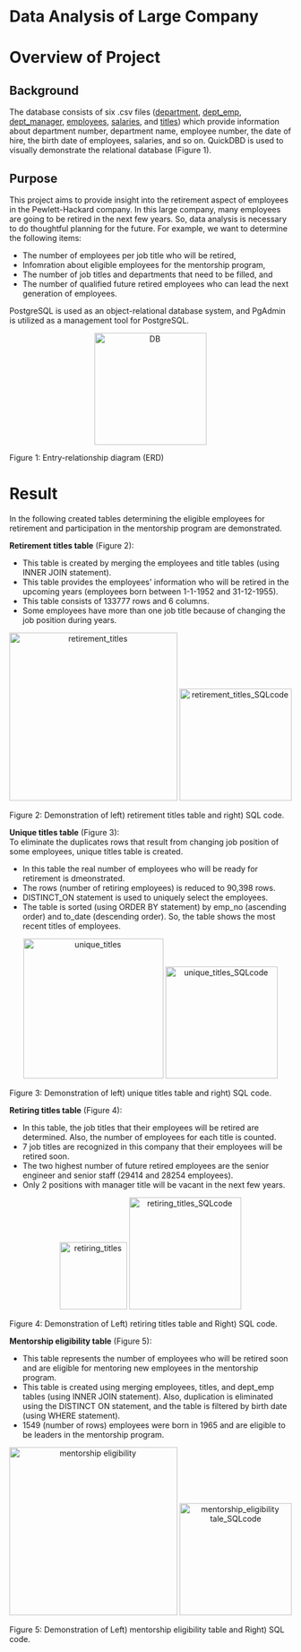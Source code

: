 # Data Analysis of Large Company 
# Overview of Project
## Background
The database consists of six .csv files ([department](https://github.com/elp192/Pewlett-Hackard-Analysis/blob/7c562f62adee8a1efa754a05779b5df5a674cec0/Data/departments.csv), [dept_emp](https://github.com/elp192/Pewlett-Hackard-Analysis/blob/7c562f62adee8a1efa754a05779b5df5a674cec0/Data/dept_emp.csv), [dept_manager](https://github.com/elp192/Pewlett-Hackard-Analysis/blob/7c562f62adee8a1efa754a05779b5df5a674cec0/Data/dept_manager.csv), [employees](https://github.com/elp192/Pewlett-Hackard-Analysis/blob/7c562f62adee8a1efa754a05779b5df5a674cec0/Data/employees.csv), [salaries](https://github.com/elp192/Pewlett-Hackard-Analysis/blob/7c562f62adee8a1efa754a05779b5df5a674cec0/Data/salaries.csv), and [titles](https://github.com/elp192/Pewlett-Hackard-Analysis/blob/7c562f62adee8a1efa754a05779b5df5a674cec0/Data/titles.csv)) which provide information about department number, department name, employee number, the date of hire, the birth date of employees, salaries, and so on. QuickDBD is used to visually demonstrate the relational database (Figure 1). 
## Purpose
This project aims to provide insight into the retirement aspect of employees in the Pewlett-Hackard company. In this large company, many employees are going to be retired in the next few years. So, data analysis is necessary to do thoughtful planning for the future. For example, we want to determine the following items:<br> 
- The number of employees per job title who will be retired,<br>
- Infomration about eligible employees for the mentorship program,<br> 
- The number of job titles and departments that need to be filled, and <br>
- The number of qualified future retired employees who can lead the next generation of employees.<br>

PostgreSQL is used as an object-relational database system, and PgAdmin is utilized as a management tool for PostgreSQL.

<p img align="center" width="100%">
<img width="200" alt="DB" src="https://user-images.githubusercontent.com/85843401/129275876-ae455f66-0823-45e4-995d-4b400e075d16.png">
<figcaption>Figure 1: Entry-relationship diagram (ERD) </figcaption></figure/> 
<p align="center">
</p>

# Result
In the following created tables determining the eligible employees for retirement and participation in the mentorship program are demonstrated.

**Retirement titles table** (Figure 2):<br>
- This table is created by merging the employees and title tables (using INNER JOIN statement).<br>
- This table provides the employees' information who will be retired in the upcoming years (employees born between 1-1-1952 and 31-12-1955).<br>
- This table consists of 133777 rows and 6 columns.<br>
- Some employees have more than one job title because of changing the job position during years.

<p img align="center" width="100%">
<img width="300" alt="retirement_titles" src="https://user-images.githubusercontent.com/85843401/129267909-e535edcd-0bd0-4bb0-b239-6cd1cd05466a.png">
<img width="200" alt="retirement_titles_SQLcode" src="https://user-images.githubusercontent.com/85843401/129361791-4f31fb0d-2ce3-4e19-971e-3446575f8544.png">
<figcaption>Figure 2: Demonstration of left) retirement titles table and right) SQL code.</figcaption></figure/>
<p align="center">
</p>

**Unique titles table** (Figure 3):<br>
To eliminate the duplicates rows that result from changing job position of some employees, unique titles table is created. 
- In this table the real number of employees who will be ready for retirement is dmeonstrated.
- The rows (number of retiring employees) is reduced to 90,398 rows.
- DISTINCT_ON statement is used to uniquely select the employees. 
- The table is sorted (using ORDER BY statement) by emp_no (ascending order) and to_date (descending order). So, the table shows the most recent titles of employees.
<p img align="center" width="100%">
<img width="250" alt="unique_titles" src="https://user-images.githubusercontent.com/85843401/129268047-aa27cd24-33ff-4af7-b4c0-5646f4193276.png">
<img width="200" alt="unique_titles_SQLcode" src="https://user-images.githubusercontent.com/85843401/129374663-aedf3ce8-62c0-4a2f-b094-3e86bf538643.png">
<figcaption>Figure 3: Demonstration of left) unique titles table and right) SQL code. </figcaption></figure/> 
<p align="center">
</p>

**Retiring titles table** (Figure 4):<br>
- In this table, the job titles that their employees will be retired are determined. Also, the number of employees for each title is counted. 
- 7 job titles are recognized in this company that their employees will be retired soon.
- The two highest number of future retired employees are the senior engineer and senior staff (29414 and 28254 employees).
- Only 2 positions with manager title will be vacant in the next few years.
<p img align="center" width="100%">
<img width="120" alt="retiring_titles" src="https://user-images.githubusercontent.com/85843401/129268355-19c45b79-bb5b-4529-b89f-0ed85da81723.png">
<img width="200" alt="retiring_titles_SQLcode" src="https://user-images.githubusercontent.com/85843401/129375080-e23e0513-90c8-442b-8f30-b4349337b9a3.png">
<figcaption>Figure 4: Demonstration of Left) retiring titles table and Right) SQL code. </figcaption></figure/> 
<p align="center">
</p>

**Mentorship eligibility table** (Figure 5):<br>
- This table represents the number of employees who will be retired soon and are eligible for mentoring new employees in the mentorship program.
- This table is created using merging employees, titles, and dept_emp tables (using INNER JOIN statement). Also, duplication is eliminated using the DISTINCT ON statement, and the table is filtered by birth date (using WHERE statement).
- 1549 (number of rows) employees were born in 1965 and are eligible to be leaders in the mentorship program. 

<p img align="center" width="100%">
<img width="300" alt="mentorship eligibility" src="https://user-images.githubusercontent.com/85843401/129268843-13ab9c3c-92ba-406c-9e63-f219547f9ae0.png">
<img width="200" alt="mentorship_eligibility tale_SQLcode" src="https://user-images.githubusercontent.com/85843401/129375731-e2559f60-0d78-4475-93a9-2c0bf7364b12.png">
<figcaption>Figure 5: Demonstration of Left) mentorship eligibility table and Right) SQL code.  
</figcaption></figure/> 
<p align="center">
</p>




